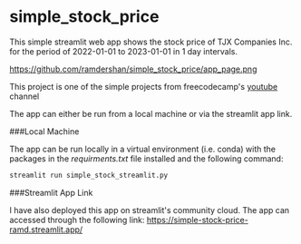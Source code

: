 # simple_stock_price

This simple streamlit web app shows the stock price of TJX Companies Inc. for the period of 2022-01-01 to 2023-01-01 in 1 day intervals. 

https://github.com/ramdershan/simple_stock_price/app_page.png

This project is one of the simple projects from freecodecamp's [youtube](https://www.youtube.com/watch?v=JwSS70SZdyM) channel

The app can either be run from a local machine or via the streamlit app link.

###Local Machine

The app can be run locally in a virtual environment (i.e. conda) with the packages in the *requirments.txt* file installed and the following command:

```bash
streamlit run simple_stock_streamlit.py
```

###Streamlit App Link

I have also deployed this app on streamlit's community cloud. The app can accessed through the following link: https://simple-stock-price-ramd.streamlit.app/
